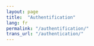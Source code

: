 ```yaml
---
layout: page
title:  "Authentification"
lang: fr
permalink: "/authentification/"
trans_url: "/authentication/"
---
```


